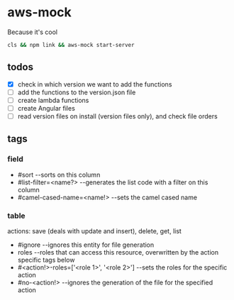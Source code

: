 # aws-mock

Because it's cool

```sh
cls && npm link && aws-mock start-server
```
## todos

- [x] check in which version we want to add the functions
- [ ] add the functions to the version.json file
- [ ] create lambda functions
- [ ] create Angular files
- [ ] read version files on install (version files only), and check file orders

## tags

### field

- #sort --sorts on this column
- #list-filter=<name?> --generates the list code with a filter on this column
- #camel-cased-name=<name!> --sets the camel cased name

### table

actions: save (deals with update and insert), delete, get, list

- #ignore --ignores this entity for file generation
- roles --roles that can access this resource, overwritten by the action specific tags below
- #<action!>-roles=['<role 1>', '<role 2>'] --sets the roles for the specific action
- #no-<action!> --ignores the generation of the file for the specified action